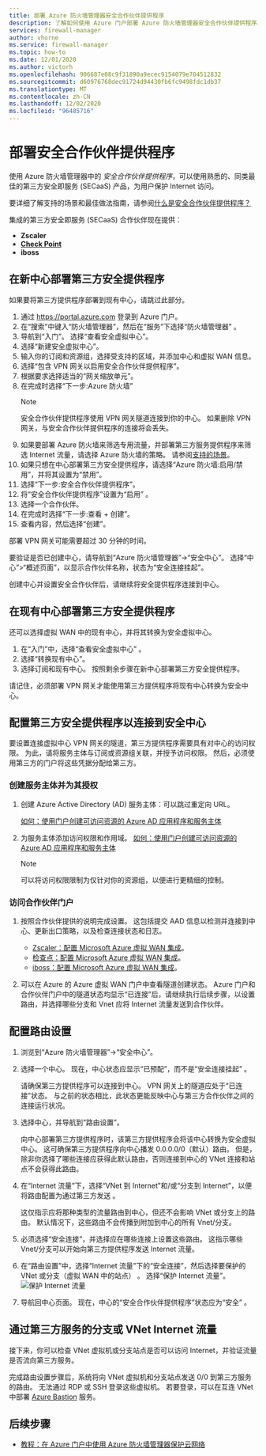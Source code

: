 ```yaml
---
title: 部署 Azure 防火墙管理器安全合作伙伴提供程序
description: 了解如何使用 Azure 门户部署 Azure 防火墙管理器安全合作伙伴提供程序。
services: firewall-manager
author: vhorne
ms.service: firewall-manager
ms.topic: how-to
ms.date: 12/01/2020
ms.author: victorh
ms.openlocfilehash: 906687e08c9f31890a9ecec9154079e704512832
ms.sourcegitcommit: d60976768dec91724d94430fb6fc9498fdc1db37
ms.translationtype: MT
ms.contentlocale: zh-CN
ms.lasthandoff: 12/02/2020
ms.locfileid: "96485716"
---
```

# <a name="deploy-a-security-partner-provider"></a>部署安全合作伙伴提供程序

使用 Azure 防火墙管理器中的 *安全合作伙伴提供程序*，可以使用熟悉的、同类最佳的第三方安全即服务 (SECaaS) 产品，为用户保护 Internet 访问。

要详细了解支持的场景和最佳做法指南，请参阅[什么是安全合作伙伴提供程序？](trusted-security-partners.md)


集成的第三方安全即服务 (SECaaS) 合作伙伴现在提供： 

- **Zscaler**
- **[Check Point](check-point-overview.md)**
- **iboss**

## <a name="deploy-a-third-party-security-provider-in-a-new-hub"></a>在新中心部署第三方安全提供程序

如果要将第三方提供程序部署到现有中心，请跳过此部分。

1. 通过 https://portal.azure.com 登录到 Azure 门户。
2. 在“搜索”中键入“防火墙管理器”，然后在“服务”下选择“防火墙管理器”  。
3. 导航到“入门”。 选择“查看安全虚拟中心”。
4. 选择“新建安全虚拟中心”。
5. 输入你的订阅和资源组，选择受支持的区域，并添加中心和虚拟 WAN 信息。 
6. 选择“包含 VPN 网关以启用安全合作伙伴提供程序”。
7. 根据要求选择适当的“网关缩放单元”。
8. 在完成时选择“下一步:Azure 防火墙”
   > [!NOTE]
   > 安全合作伙伴提供程序使用 VPN 网关隧道连接到你的中心。 如果删除 VPN 网关，与安全合作伙伴提供程序的连接将会丢失。
9. 如果要部署 Azure 防火墙来筛选专用流量，并部署第三方服务提供程序来筛选 Internet 流量，请选择 Azure 防火墙的策略。 请参阅[支持的场景](trusted-security-partners.md#key-scenarios)。
10. 如果只想在中心部署第三方安全提供程序，请选择“Azure 防火墙:启用/禁用”，并将其设置为“禁用”。 
11. 选择“下一步:安全合作伙伴提供程序”。
12. 将“安全合作伙伴提供程序”设置为“启用” 。 
13. 选择一个合作伙伴。 
14. 在完成时选择“下一步:查看 + 创建”。 
15. 查看内容，然后选择“创建”。

部署 VPN 网关可能需要超过 30 分钟的时间。

要验证是否已创建中心，请导航到“Azure 防火墙管理器”->“安全中心”。 选择“中心”>“概述页面”，以显示合作伙伴名称，状态为“安全连接挂起”。

创建中心并设置安全合作伙伴后，请继续将安全提供程序连接到中心。

## <a name="deploy-a-third-party-security-provider-in-an-existing-hub"></a>在现有中心部署第三方安全提供程序

还可以选择虚拟 WAN 中的现有中心，并将其转换为安全虚拟中心。

1. 在“入门”中，选择“查看安全虚拟中心” 。
2. 选择“转换现有中心”。
3. 选择订阅和现有中心。 按照剩余步骤在新中心部署第三方安全提供程序。

请记住，必须部署 VPN 网关才能使用第三方提供程序将现有中心转换为安全中心。

## <a name="configure-third-party-security-providers-to-connect-to-a-secured-hub"></a>配置第三方安全提供程序以连接到安全中心

要设置连接虚拟中心 VPN 网关的隧道，第三方提供程序需要具有对中心的访问权限。 为此，请将服务主体与订阅或资源组关联，并授予访问权限。 然后，必须使用第三方的门户将这些凭据分配给第三方。

### <a name="create-and-authorize-a-service-principal"></a>创建服务主体并为其授权

1. 创建 Azure Active Directory (AD) 服务主体：可以跳过重定向 URL。 

   [如何：使用门户创建可访问资源的 Azure AD 应用程序和服务主体](../active-directory/develop/howto-create-service-principal-portal.md#register-an-application-with-azure-ad-and-create-a-service-principal)
2. 为服务主体添加访问权限和作用域。
   [如何：使用门户创建可访问资源的 Azure AD 应用程序和服务主体](../active-directory/develop/howto-create-service-principal-portal.md#register-an-application-with-azure-ad-and-create-a-service-principal)

   > [!NOTE]
   > 可以将访问权限限制为仅针对你的资源组，以便进行更精细的控制。

### <a name="visit-partner-portal"></a>访问合作伙伴门户

1. 按照合作伙伴提供的说明完成设置。 这包括提交 AAD 信息以检测并连接到中心、更新出口策略，以及检查连接状态和日志。

   - [Zscaler：配置 Microsoft Azure 虚拟 WAN 集成](https://help.zscaler.com/zia/configuring-microsoft-azure-virtual-wan-integration)。
   - [检查点：配置 Microsoft Azure 虚拟 WAN 集成](https://sc1.checkpoint.com/documents/Infinity_Portal/WebAdminGuides/EN/CloudGuard-Connect-Azure-Virtual-WAN/Default.htm)。
   - [iboss：配置 Microsoft Azure 虚拟 WAN 集成](https://www.iboss.com/blog/securing-microsoft-azure-with-iboss-saas-network-security)。 
   
2. 可以在 Azure 的 Azure 虚拟 WAN 门户中查看隧道创建状态。 Azure 门户和合作伙伴门户中的隧道状态均显示“已连接”后，请继续执行后续步骤，以设置路由，并选择哪些分支和 Vnet 应将 Internet 流量发送到合作伙伴。

## <a name="configure-route-settings"></a>配置路由设置

1. 浏览到“Azure 防火墙管理器”->“安全中心”。 
2. 选择一个中心。 现在，中心状态应显示“已预配”，而不是“安全连接挂起” 。

   请确保第三方提供程序可以连接到中心。 VPN 网关上的隧道应处于“已连接”状态。 与之前的状态相比，此状态更能反映中心与第三方合作伙伴之间的连接运行状况。
3. 选择中心，并导航到“路由设置”。

   向中心部署第三方提供程序时，该第三方提供程序会将该中心转换为安全虚拟中心。 这可确保第三方提供程序向中心播发 0.0.0.0/0（默认）路由。 但是，除非你选择了哪些连接应获得此默认路由，否则连接到中心的 VNet 连接和站点不会获得此路由。
4. 在“Internet 流量”下，选择“VNet 到 Internet”和/或“分支到 Internet”，以便将路由配置为通过第三方发送  。

   这仅指示应将那种类型的流量路由到中心，但还不会影响 VNet 或分支上的路由。 默认情况下，这些路由不会传播到附加到中心的所有 Vnet/分支。
5. 必须选择“安全连接”，并选择应在哪些连接上设置这些路由。 这指示哪些 Vnet/分支可以开始向第三方提供程序发送 Internet 流量。
6. 在“路由设置”中，选择“Internet 流量”下的“安全连接”，然后选择要保护的 VNet 或分支（虚拟 WAN 中的站点） 。 选择“保护 Internet 流量”。
   ![保护 Internet 流量](media/deploy-trusted-security-partner/secure-internet-traffic.png)
7. 导航回中心页面。 现在，中心的“安全合作伙伴提供程序”状态应为“安全” 。

## <a name="branch-or-vnet-internet-traffic-via-third-party-service"></a>通过第三方服务的分支或 VNet Internet 流量

接下来，你可以检查 VNet 虚拟机或分支站点是否可以访问 Internet，并验证流量是否流向第三方服务。

完成路由设置步骤后，系统将向 VNet 虚拟机和分支站点发送 0/0 到第三方服务的路由。 无法通过 RDP 或 SSH 登录这些虚拟机。 若要登录，可以在互连 VNet 中部署 [Azure Bastion](../bastion/bastion-overview.md) 服务。

## <a name="next-steps"></a>后续步骤

- [教程：在 Azure 门户中使用 Azure 防火墙管理器保护云网络](secure-cloud-network.md)